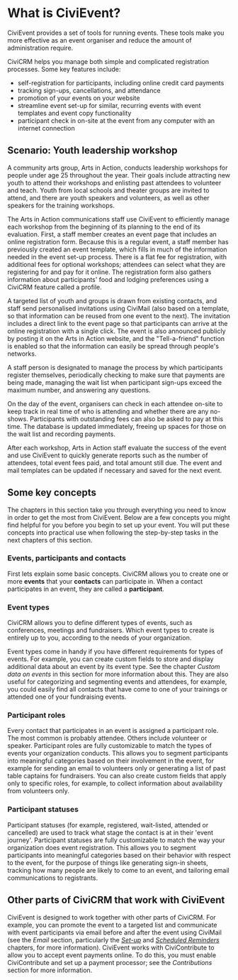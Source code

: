 # What is CiviEvent?

CiviEvent provides a set of tools for running events. These tools make
you more effective as an event organiser and reduce the amount of
administration require.

CiviCRM helps you manage both simple and complicated registration
processes. Some key features include:

-   self-registration for participants, including online credit card
    payments
-   tracking sign-ups, cancellations, and attendance
-   promotion of your events on your website
-   streamline event set-up for similar, recurring events with event
    templates and event copy functionality
-   participant check in on-site at the event from any computer with an
    internet connection

## Scenario: Youth leadership workshop

A community arts group, Arts in Action, conducts leadership workshops
for people under age 25 throughout the year. Their goals include
attracting new youth to attend their workshops and enlisting past
attendees to volunteer and teach. Youth from local schools and theater
groups are invited to attend, and there are youth speakers and
volunteers, as well as other speakers for the training workshops.

The Arts in Action communications staff use CiviEvent to efficiently
manage each workshop from the beginning of its planning to the end of
its evaluation. First, a staff member creates an event page that
includes an online registration form. Because this is a regular event, a
staff member has previously created an event template, which fills in
much of the information needed in the event set-up process. There is a
flat fee for registration, with additional fees for optional workshops;
attendees can select what they are registering for and pay for it
online. The registration form also gathers information about
participants' food and lodging preferences using a CiviCRM feature
called a profile.

A targeted list of youth and groups is drawn from existing contacts, and
staff send personalised invitations using CiviMail (also based on a
template, so that information can be reused from one event to the next).
The invitation includes a direct link to the event page so that
participants can arrive at the online registration with a single
click. The event is also announced publicly by posting it on the Arts in
Action website, and the "Tell-a-friend" function is enabled so that the
information can easily be spread through people's networks.

A staff person is designated to manage the process by which participants
register themselves, periodically checking to make sure that payments
are being made, managing the wait list when participant sign-ups exceed
the maximum number, and answering any questions.

On the day of the event, organisers can check in each attendee on-site
to keep track in real time of who is attending and whether there are any
no-shows. Participants with outstanding fees can also be asked to pay at
this time. The database is updated immediately, freeing up spaces for
those on the wait list and recording payments.

After each workshop, Arts in Action staff evaluate the success of the
event and use CiviEvent to quickly generate reports such as the number
of attendees, total event fees paid, and total amount still due. The
event and mail templates can be updated if necessary and saved for the
next event.

## Some key concepts

The chapters in this section take you through everything you need to
know in order to get the most from CiviEvent. Below are a few concepts
you might find helpful for you before you begin to set up your event.
You will put these concepts into practical use when following the
step-by-step tasks in the next chapters of this section.

### Events, participants and contacts

First lets explain some basic concepts. CiviCRM allows you to create one
or more **events** that your **contacts** can participate in. When a
contact participates in an event, they are called a **participant**.

### Event types

CiviCRM allows you to define different types of events, such as
conferences, meetings and fundraisers. Which event types to create is
entirely up to you, according to the needs of your organization.

Event types come in handy if you have different requirements for types
of events. For example, you can create custom fields to store and
display additional data about an event by its event type. See the
chapter *Custom data on events* in this section for more information
about this. They are also useful for categorizing and segmenting events
and attendees, for example, you could easily find all contacts that have
come to one of your trainings or attended one of your fundraising events.


### Participant roles

Every contact that participates in an event is assigned a participant
role. The most common is probably attendee. Others include volunteer or
speaker.  Participant roles are fully customizable to match the types of
events your organization conducts. This allows you to segment
participants into meaningful categories based on their involvement in
the event, for example for sending an email to volunteers only or
generating a list of past table captains for fundraisers. You can also
create custom fields that apply only to specific roles, for example, to
collect information about availability from volunteers only.

### Participant statuses

Participant statuses (for example, registered, wait-listed, attended or
cancelled) are used to track what stage the contact is at in their
'event journey'. Participant statuses are fully customizable to match
the way your organization does event registration. This allows you to
segment participants into meaningful categories based on their behavior
with respect to the event, for the purpose of things like generating
sign-in sheets, tracking how many people are likely to come to an event,
and tailoring email communications to registrants.

## Other parts of CiviCRM that work with CiviEvent

CiviEvent is designed to work together with other parts of CiviCRM.  For
example, you can promote the event to a targeted list and communicate
with event participants via email before and after the event using
CiviMail (see the *Email* section, particularly the [*Set-up*](/email/set-up.md) and
[*Scheduled Reminders*](/email/scheduled-reminders.md) chapters, for more information). CiviEvent works
with CiviContribute to allow you to accept event payments online. To do
this, you must enable CiviContribute and set up a payment processor; see
the *Contributions* section for more information.
